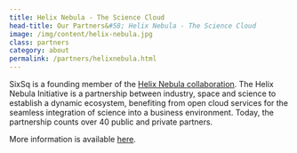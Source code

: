 ```yaml
---
title: Helix Nebula - The Science Cloud
head-title: Our Partners&#58; Helix Nebula - The Science Cloud
image: /img/content/helix-nebula.jpg
class: partners
category: about
permalink: /partners/helixnebula.html
---
```


SixSq is a founding member of the <a href="http://www.hnscicloud.eu">Helix Nebula collaboration</a>. The Helix Nebula Initiative is a partnership between industry, space and science to establish a dynamic ecosystem, benefiting from open cloud services for the seamless integration of science into a business environment. Today, the partnership counts over 40 public and private partners.

<p>More information is available <a href="http://helix-nebula.eu">here</a>.
  </p>
